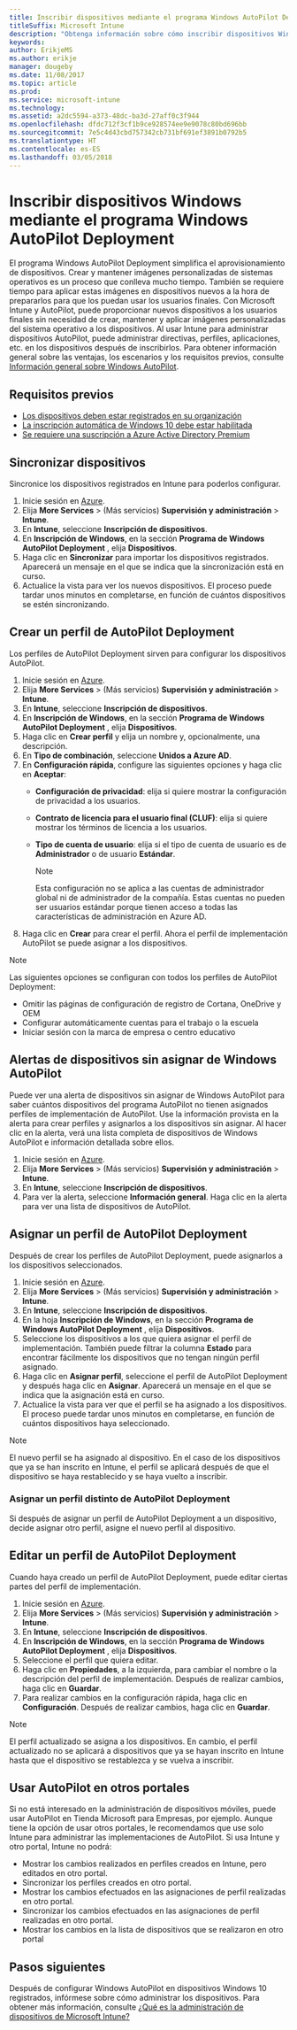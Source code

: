 ```yaml
---
title: Inscribir dispositivos mediante el programa Windows AutoPilot Deployment
titleSuffix: Microsoft Intune
description: "Obtenga información sobre cómo inscribir dispositivos Windows 10 mediante el programa Windows AutoPilot Deployment."
keywords: 
author: ErikjeMS
ms.author: erikje
manager: dougeby
ms.date: 11/08/2017
ms.topic: article
ms.prod: 
ms.service: microsoft-intune
ms.technology: 
ms.assetid: a2dc5594-a373-48dc-ba3d-27aff0c3f944
ms.openlocfilehash: dfdc712f3cf1b9ce928574ee9e9078c80bd696bb
ms.sourcegitcommit: 7e5c4d43cbd757342cb731bf691ef3891b0792b5
ms.translationtype: HT
ms.contentlocale: es-ES
ms.lasthandoff: 03/05/2018
---
```

# <a name="enroll-windows-devices-by-using-the-windows-autopilot-deployment-program"></a>Inscribir dispositivos Windows mediante el programa Windows AutoPilot Deployment
El programa Windows AutoPilot Deployment simplifica el aprovisionamiento de dispositivos. Crear y mantener imágenes personalizadas de sistemas operativos es un proceso que conlleva mucho tiempo. También se requiere tiempo para aplicar estas imágenes en dispositivos nuevos a la hora de prepararlos para que los puedan usar los usuarios finales. Con Microsoft Intune y AutoPilot, puede proporcionar nuevos dispositivos a los usuarios finales sin necesidad de crear, mantener y aplicar imágenes personalizadas del sistema operativo a los dispositivos. Al usar Intune para administrar dispositivos AutoPilot, puede administrar directivas, perfiles, aplicaciones, etc. en los dispositivos después de inscribirlos. Para obtener información general sobre las ventajas, los escenarios y los requisitos previos, consulte [Información general sobre Windows AutoPilot](https://docs.microsoft.com/windows/deployment/windows-autopilot/windows-10-autopilot).

## <a name="prerequisites"></a>Requisitos previos
- [Los dispositivos deben estar registrados en su organización](https://docs.microsoft.com/windows/deployment/windows-autopilot/windows-10-autopilot#device-registration-and-oobe-customization)
- [La inscripción automática de Windows 10 debe estar habilitada](https://docs.microsoft.com/intune-classic/deploy-use/set-up-windows-device-management-with-microsoft-intune#enable-windows-10-automatic-enrollment)
- [Se requiere una suscripción a Azure Active Directory Premium](https://docs.microsoft.com/azure/active-directory/active-directory-get-started-premium) <!--&#40;[trial subscription](http://go.microsoft.com/fwlink/?LinkID=816845)&#41;-->

## <a name="synchronize-devices"></a>Sincronizar dispositivos
Sincronice los dispositivos registrados en Intune para poderlos configurar.

1. Inicie sesión en [Azure](https://portal.azure.com/).
2. Elija **More Services** >  (Más servicios) **Supervisión y administración** > **Intune**.
3. En **Intune**, seleccione **Inscripción de dispositivos**.
4. En **Inscripción de Windows**, en la sección **Programa de Windows AutoPilot Deployment** , elija **Dispositivos**.
5. Haga clic en **Sincronizar** para importar los dispositivos registrados. Aparecerá un mensaje en el que se indica que la sincronización está en curso.
6. Actualice la vista para ver los nuevos dispositivos. El proceso puede tardar unos minutos en completarse, en función de cuántos dispositivos se estén sincronizando.  

## <a name="create-an-autopilot-deployment-profile"></a>Crear un perfil de AutoPilot Deployment
Los perfiles de AutoPilot Deployment sirven para configurar los dispositivos AutoPilot.
1. Inicie sesión en [Azure](https://portal.azure.com/). 
2. Elija **More Services** >  (Más servicios) **Supervisión y administración** > **Intune**.
3. En **Intune**, seleccione **Inscripción de dispositivos**.
4. En **Inscripción de Windows**, en la sección **Programa de Windows AutoPilot Deployment** , elija **Dispositivos**.
5. Haga clic en **Crear perfil** y elija un nombre y, opcionalmente, una descripción. 
6. En **Tipo de combinación**, seleccione **Unidos a Azure AD**.
7. En **Configuración rápida**, configure las siguientes opciones y haga clic en **Aceptar**: 
   - **Configuración de privacidad**: elija si quiere mostrar la configuración de privacidad a los usuarios. 
   - **Contrato de licencia para el usuario final (CLUF)**: elija si quiere mostrar los términos de licencia a los usuarios.
   - **Tipo de cuenta de usuario**: elija si el tipo de cuenta de usuario es de **Administrador** o de usuario **Estándar**.

     > [!Note]    
     > Esta configuración no se aplica a las cuentas de administrador global ni de administrador de la compañía. Estas cuentas no pueden ser usuarios estándar porque tienen acceso a todas las características de administración en Azure AD.
8. Haga clic en **Crear** para crear el perfil. Ahora el perfil de implementación AutoPilot se puede asignar a los dispositivos.
     
> [!Note]    
> Las siguientes opciones se configuran con todos los perfiles de AutoPilot Deployment:
> - Omitir las páginas de configuración de registro de Cortana, OneDrive y OEM
> - Configurar automáticamente cuentas para el trabajo o la escuela
> - Iniciar sesión con la marca de empresa o centro educativo    

## <a name="alerts-for-windows-autopilot-unassigned-devices-----163236---"></a>Alertas de dispositivos sin asignar de Windows AutoPilot <!-- 163236 -->
Puede ver una alerta de dispositivos sin asignar de Windows AutoPilot para saber cuántos dispositivos del programa AutoPilot no tienen asignados perfiles de implementación de AutoPilot. Use la información provista en la alerta para crear perfiles y asignarlos a los dispositivos sin asignar. Al hacer clic en la alerta, verá una lista completa de dispositivos de Windows AutoPilot e información detallada sobre ellos. 
1. Inicie sesión en [Azure](https://portal.azure.com/). 
2. Elija **More Services** >  (Más servicios) **Supervisión y administración** > **Intune**.
3. En **Intune**, seleccione **Inscripción de dispositivos**.
4. Para ver la alerta, seleccione **Información general**. Haga clic en la alerta para ver una lista de dispositivos de AutoPilot.  

## <a name="assign-an-autopilot-deployment-profile"></a>Asignar un perfil de AutoPilot Deployment
Después de crear los perfiles de AutoPilot Deployment, puede asignarlos a los dispositivos seleccionados.

1. Inicie sesión en [Azure](https://portal.azure.com/). 
2. Elija **More Services** >  (Más servicios) **Supervisión y administración** > **Intune**.
3. En **Intune**, seleccione **Inscripción de dispositivos**.
4. En la hoja **Inscripción de Windows**, en la sección **Programa de Windows AutoPilot Deployment** , elija **Dispositivos**.
5. Seleccione los dispositivos a los que quiera asignar el perfil de implementación. También puede filtrar la columna **Estado** para encontrar fácilmente los dispositivos que no tengan ningún perfil asignado. 
6. Haga clic en **Asignar perfil**, seleccione el perfil de AutoPilot Deployment y después haga clic en **Asignar**. Aparecerá un mensaje en el que se indica que la asignación está en curso.
7. Actualice la vista para ver que el perfil se ha asignado a los dispositivos. El proceso puede tardar unos minutos en completarse, en función de cuántos dispositivos haya seleccionado. 

> [!Note]
> El nuevo perfil se ha asignado al dispositivo. En el caso de los dispositivos que ya se han inscrito en Intune, el perfil se aplicará después de que el dispositivo se haya restablecido y se haya vuelto a inscribir.

### <a name="assign-a-different-autopilot-deployment-profile"></a>Asignar un perfil distinto de AutoPilot Deployment
Si después de asignar un perfil de AutoPilot Deployment a un dispositivo, decide asignar otro perfil, asigne el nuevo perfil al dispositivo.  

## <a name="edit-an-autopilot-deployment-profile"></a>Editar un perfil de AutoPilot Deployment 
Cuando haya creado un perfil de AutoPilot Deployment, puede editar ciertas partes del perfil de implementación.   
1. Inicie sesión en [Azure](https://portal.azure.com/). 
2. Elija **More Services** >  (Más servicios) **Supervisión y administración** > **Intune**.
3. En **Intune**, seleccione **Inscripción de dispositivos**.
4. En **Inscripción de Windows**, en la sección **Programa de Windows AutoPilot Deployment** , elija **Dispositivos**. 
5. Seleccione el perfil que quiera editar. 
6. Haga clic en **Propiedades**, a la izquierda, para cambiar el nombre o la descripción del perfil de implementación. Después de realizar cambios, haga clic en **Guardar**. 
7. Para realizar cambios en la configuración rápida, haga clic en **Configuración**. Después de realizar cambios, haga clic en **Guardar**. 

> [!NOTE]
> El perfil actualizado se asigna a los dispositivos. En cambio, el perfil actualizado no se aplicará a dispositivos que ya se hayan inscrito en Intune hasta que el dispositivo se restablezca y se vuelva a inscribir. 

## <a name="using-autopilot-in-other-portals"></a>Usar AutoPilot en otros portales
Si no está interesado en la administración de dispositivos móviles, puede usar AutoPilot en Tienda Microsoft para Empresas, por ejemplo. Aunque tiene la opción de usar otros portales, le recomendamos que use solo Intune para administrar las implementaciones de AutoPilot. Si usa Intune y otro portal, Intune no podrá:
- Mostrar los cambios realizados en perfiles creados en Intune, pero editados en otro portal.
- Sincronizar los perfiles creados en otro portal.
- Mostrar los cambios efectuados en las asignaciones de perfil realizadas en otro portal.
- Sincronizar los cambios efectuados en las asignaciones de perfil realizadas en otro portal.
- Mostrar los cambios en la lista de dispositivos que se realizaron en otro portal

## <a name="next-steps"></a>Pasos siguientes
Después de configurar Windows AutoPilot en dispositivos Windows 10 registrados, infórmese sobre cómo administrar los dispositivos. Para obtener más información, consulte [¿Qué es la administración de dispositivos de Microsoft Intune?](https://docs.microsoft.com/intune/device-management)